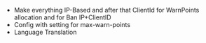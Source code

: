 - Make everything IP-Based and after that ClientId for WarnPoints allocation and for Ban IP+ClientID
- Config with setting for max-warn-points
- Language Translation
